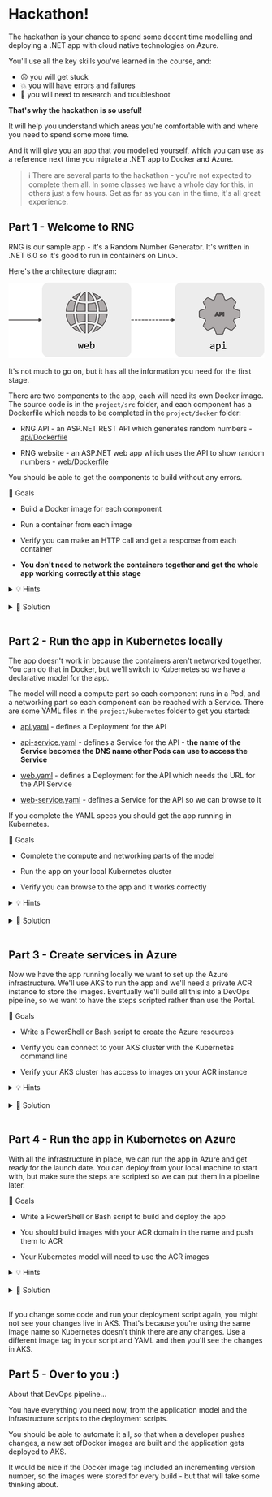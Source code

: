 # Hackathon!

The hackathon is your chance to spend some decent time modelling and deploying a .NET app with cloud native technologies on Azure.

You'll use all the key skills you've learned in the course, and:

- 😣 you will get stuck
- 💥 you will have errors and failures
- 📑 you will need to research and troubleshoot

**That's why the hackathon is so useful!** 

It will help you understand which areas you're comfortable with and where you need to spend some more time.

And it will give you an app that you modelled yourself, which you can use as a reference next time you migrate a .NET app to Docker and Azure.

> ℹ There are several parts to the hackathon - you're not expected to complete them all. In some classes we have a whole day for this, in others just a few hours. Get as far as you can in the time, it's all great experience.

## Part 1 - Welcome to RNG

RNG is our sample app - it's a Random Number Generator. It's written in .NET 6.0 so it's good to run in containers on Linux.

Here's the architecture diagram:

![](/img/hackathon-architecture.png)

It's not much to go on, but it has all the information you need for the first stage.

There are two components to the app, each will need its own Docker image. The source code is in the `project/src` folder, and each component has a Dockerfile which needs to be completed in the `project/docker` folder:

- RNG API - an ASP.NET REST API which generates random numbers - [api/Dockerfile](.project/docker/api/Dockerfile)

- RNG website - an ASP.NET web app which uses the API to show random numbers - [web/Dockerfile](./project/docker/web/Dockerfile)

You should be able to get the components to build without any errors.

🥅 Goals

- Build a Docker image for each component

- Run a container from each image

- Verify you can make an HTTP call and get a response from each container

- **You don't need to network the containers together and get the whole app working correctly at this stage**

<details>
  <summary>💡 Hints</summary>

The build steps are already written in the Dockerfiles, so your first job is to find the right base images from Docker Hub.

When you build your images you'll need to run the Docker command from the right folder location - where Docker can find the `src` folder and the Dockerfiles. You'll need to explicitly state the path to the Dockerfiles.

</details><br/>

<details>
  <summary>🎯 Solution</summary>

If you didn't get part 1 finished, you can check out the sample solution from `solution/part-1`:

- [API Dockerfile](./solution/part-1/docker/api/Dockerfile)

- [Web Dockerfile](./solution/part-1/docker/web/Dockerfile)

Copy from the sample solution to the project directory - this makes a backup of your folder first:

```
mv project/docker project/docker-part1.bak

cp -r solution/part-1/docker project/
```

Then build the images - make sure you use the `hackathon/project` directory as the root directory so Docker can access the `src` and `docker` folders:

_API:_

```
docker build -t rng-api:6.0 -f ./hackathon/project/docker/api/Dockerfile ./hackathon/project

docker run -d -p 5000:80 rng-api:6.0

# test the API at http://localhost:5000/rng
```

_Website:_

```
docker build -t rng-web:6.0 -f ./hackathon/project/docker/web/Dockerfile ./hackathon/project

docker run -d -p 5001:80 rng-web:6.0

# test the app at http://localhost:5001 - you won't be able to get a random number yet
```

</details><br/>


## Part 2 - Run the app in Kubernetes locally

The app doesn't work in because the containers aren't networked together. You can do that in Docker, but we'll switch to Kubernetes so we have a declarative model for the app.

The model will need a compute part so each component runs in a Pod, and a networking part so each component can be reached with a Service. There are some YAML files in the  `project/kubernetes` folder to get you started:

- [api.yaml](./project/kubernetes/api.yaml) - defines a Deployment for the API

- [api-service.yaml](./project/kubernetes/api-service.yaml) - defines a Service for the API - **the name of the Service becomes the DNS name other Pods can use to access the Service**

- [web.yaml](./project/kubernetes/web.yaml) - defines a Deployment for the API which needs the URL for the API Service

- [web-service.yaml](./project/kubernetes/web-service.yaml) - defines a Service for the API so we can browse to it

If you complete the YAML specs you should get the app running in Kubernetes.

🥅 Goals

- Complete the compute and networking parts of the model

- Run the app on your local Kubernetes cluster

- Verify you can browse to the app and it works correctly

<details>
  <summary>💡 Hints</summary>

Remember how Pods are loosely-coupled to Services with labels and selectors. You'll need to get those right in the YAML so everything matches up.

</details><br/>

<details>
  <summary>🎯 Solution</summary>

My sample solution is in the `solution/part-2` folder. You can deploy those specs onto your cluster, but you might need to change the image names if you used different ones in your `docker build` commands:

```
kubectl apply -f .\hackathon\solution\part-2\kubernetes\
```

</details><br/>


## Part 3 - Create services in Azure

Now we have the app running locally we want to set up the Azure infrastructure. We'll use AKS to run the app and we'll need a private ACR instance to store the images. Eventually we'll build all this into a DevOps pipeline, so we want to have the steps scripted rather than use the Portal.

🥅 Goals

- Write a PowerShell or Bash script to create the Azure resources

- Verify you can connect to your AKS cluster with the Kubernetes command line

- Verify your AKS cluster has access to images on your ACR instance

<details>
  <summary>💡 Hints</summary>

This is very similar to what we did in the DevOps pipeline lab :) You can find a script there to use as a starting point. You need to create three objects in Azure and you can assume that your script will run in the context of an authenticated `az` user. Don't forget the additional step to authorize your AKS cluster to use the ACR images.

</details><br/>

<details>
  <summary>🎯 Solution</summary>

You can see my sample solution here:

- [create-services.ps1](./solution/part-3/create-services.ps1)

It uses environment variables for the parameters, but with defaults set if the environment variables are empty. 

</details><br/>


## Part 4 - Run the app in Kubernetes on Azure

With all the infrastructure in place, we can run the app in Azure and get ready for the launch date. You can deploy from your local machine to start with, but make sure the steps are scripted so we can put them in a pipeline later.

🥅 Goals

- Write a PowerShell or Bash script to build and deploy the app

- You should build images with your ACR domain in the name and push them to ACR

- Your Kubernetes model will need to use the ACR images

<details>
  <summary>💡 Hints</summary>

It's worth taking the script one step at a time, starting with the build. You can use the same Dockerfiles and the same build commands, but make sure your tag includes your ACR domain. 

When you add the push stage to your script remember you need to authenticate with ACR - you can assume that wherever the script runs it will be in the context of a logged-in `az` user.

You'll need to update the image names in your Kubernetes model, and when you add the deployment stag to your script remember that you need to get the context of your Kubernetes cluster before you can deploy.

</details><br/>

<details>
  <summary>🎯 Solution</summary>

You can see my sample solution here:

- [deploy-app.ps1](./solution/part-4/deploy-app.ps1)

It uses environment variables for the parameters, but with defaults set if the environment variables are empty. You can change those defaults and run the script to deploy - but you'll need to set your own ACR domain in the build commands and the Kuberentes YAML

</details><br/>

If you change some code and run your deployment script again, you might not see your changes live in AKS. That's because you're using the same image name so Kubernetes doesn't think there are any changes. Use a different image tag in your script and YAML and then you'll see the changes in AKS.

## Part 5 - Over to you :)

About that DevOps pipeline... 

You have everything you need now, from the application model and the infrastructure scripts to the deployment scripts. 

You should be able to automate it all, so that when a developer pushes changes, a new set ofDocker images are built and the application gets deployed to AKS.

It would be nice if the Docker image tag included an incrementing version number, so the images were stored for every build - but that will take some thinking about.